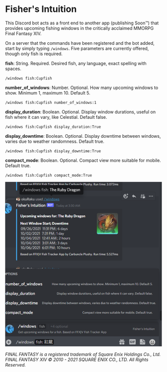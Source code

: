 # Fisher's Intuition
This Discord bot acts as a front end to another app (publishing Soon&trade;) that provides upcoming fishing windows in the critically acclaimed MMORPG Final Fantasy XIV.

On a server that the commands have been registered and the bot added, start by simply typing `/windows`.  Five parameters are currently offered, though only fish is required.

**fish**: String.  Required.  Desired fish, any language, exact spelling with spaces.
```
/windows fish:Cupfish
```

**number_of_windows**: Number. Optional.  How many upcoming windows to show.  Minimum 1, maximum 10.  Default 5.


```
/windows fish:Cupfish number_of_windows:1
```

**display_duration**:  Boolean. Optional.  Display window durations, useful on fish where it can vary, like Celestial.  Default false. 


```
/windows fish:Cupfish display_duration:True
```

**display_downtime**:  Boolean. Optional.  Display downtime between windows, varies due to weather randomness.  Default true.


```
/windows fish:Cupfish display_downtime:True
```

**compact_mode**:  Boolean. Optional.  Compact view more suitable for mobile. Default true.

```
/windows fish:Cupfish compact_mode:True
```

![Discord screenshot](screenshot1.png "Screenshot")



*FINAL FANTASY is a registered trademark of Square Enix Holdings Co., Ltd.
FINAL FANTASY XIV © 2010 - 2021 SQUARE ENIX CO., LTD. All Rights Reserved.*
